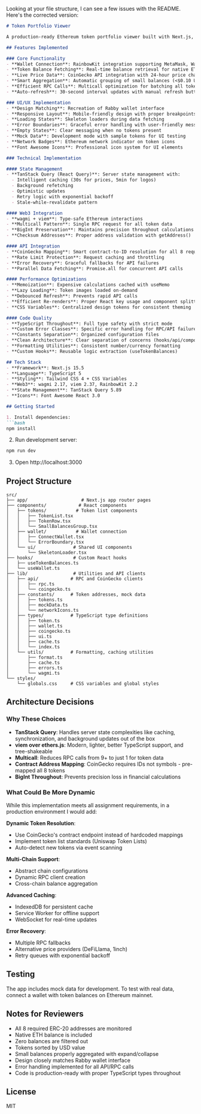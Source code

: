 Looking at your file structure, I can see a few issues with the README. Here's the corrected version:

```markdown
# Token Portfolio Viewer

A production-ready Ethereum token portfolio viewer built with Next.js, TypeScript, and Web3 technologies for a DeFi technical interview.

## Features Implemented

### Core Functionality
- **Wallet Connection**: RainbowKit integration supporting MetaMask, WalletConnect, and other popular wallets
- **Token Balance Fetching**: Real-time balance retrieval for native ETH + 8 specified ERC-20 tokens
- **Live Price Data**: CoinGecko API integration with 24-hour price change percentages
- **Smart Aggregation**: Automatic grouping of small balances (<$0.10 USD) with expand/collapse functionality
- **Efficient RPC Calls**: Multicall optimization for batching all token queries into single RPC request
- **Auto-refresh**: 30-second interval updates with manual refresh button

### UI/UX Implementation
- **Design Matching**: Recreation of Rabby wallet interface
- **Responsive Layout**: Mobile-friendly design with proper breakpoints
- **Loading States**: Skeleton loaders during data fetching
- **Error Boundaries**: Graceful error handling with user-friendly messages
- **Empty States**: Clear messaging when no tokens present
- **Mock Data**: Development mode with sample tokens for UI testing
- **Network Badges**: Ethereum network indicator on token icons
- **Font Awesome Icons**: Professional icon system for UI elements

### Technical Implementation

#### State Management
- **TanStack Query (React Query)**: Server state management with:
  - Intelligent caching (30s for prices, 5min for logos)
  - Background refetching
  - Optimistic updates
  - Retry logic with exponential backoff
  - Stale-while-revalidate pattern

#### Web3 Integration
- **wagmi + viem**: Type-safe Ethereum interactions
- **Multicall Pattern**: Single RPC request for all token data
- **BigInt Preservation**: Maintains precision throughout calculations
- **Checksum Addresses**: Proper address validation with getAddress()

#### API Integration
- **CoinGecko Mapping**: Smart contract-to-ID resolution for all 8 required tokens
- **Rate Limit Protection**: Request caching and throttling
- **Error Recovery**: Graceful fallbacks for API failures
- **Parallel Data Fetching**: Promise.all for concurrent API calls

#### Performance Optimizations
- **Memoization**: Expensive calculations cached with useMemo
- **Lazy Loading**: Token images loaded on-demand
- **Debounced Refresh**: Prevents rapid API calls
- **Efficient Re-renders**: Proper React key usage and component splitting
- **CSS Variables**: Centralized design tokens for consistent theming

#### Code Quality
- **TypeScript Throughout**: Full type safety with strict mode
- **Custom Error Classes**: Specific error handling for RPC/API failures
- **Constants Separation**: Organized configuration files
- **Clean Architecture**: Clear separation of concerns (hooks/api/components/utils)
- **Formatting Utilities**: Consistent number/currency formatting
- **Custom Hooks**: Reusable logic extraction (useTokenBalances)

## Tech Stack
- **Framework**: Next.js 15.5
- **Language**: TypeScript 5
- **Styling**: Tailwind CSS 4 + CSS Variables
- **Web3**: wagmi 2.17, viem 2.37, RainbowKit 2.2
- **State Management**: TanStack Query 5.89
- **Icons**: Font Awesome React 3.0

## Getting Started

1. Install dependencies:
```bash
npm install
```

2. Run development server:
```bash
npm run dev
```

3. Open http://localhost:3000

## Project Structure
```
src/
├── app/                    # Next.js app router pages
├── components/            # React components
│   ├── tokens/           # Token list components
│   │   ├── TokenList.tsx
│   │   ├── TokenRow.tsx
│   │   └── SmallBalancesGroup.tsx
│   ├── wallet/           # Wallet connection
│   │   ├── ConnectWallet.tsx
│   │   └── ErrorBoundary.tsx
│   └── ui/              # Shared UI components
│       └── SkeletonLoader.tsx
├── hooks/               # Custom React hooks
│   ├── useTokenBalances.ts
│   └── useWallet.ts
├── lib/                 # Utilities and API clients
│   ├── api/            # RPC and CoinGecko clients
│   │   ├── rpc.ts
│   │   └── coingecko.ts
│   ├── constants/      # Token addresses, mock data
│   │   ├── tokens.ts
│   │   ├── mockData.ts
│   │   └── networkIcons.ts
│   ├── types/          # TypeScript type definitions
│   │   ├── token.ts
│   │   ├── wallet.ts
│   │   ├── coingecko.ts
│   │   ├── ui.ts
│   │   ├── cache.ts
│   │   └── index.ts
│   └── utils/          # Formatting, caching utilities
│       ├── format.ts
│       ├── cache.ts
│       ├── errors.ts
│       └── wagmi.ts
└── styles/
    └── globals.css     # CSS variables and global styles
```

## Architecture Decisions

### Why These Choices
- **TanStack Query**: Handles server state complexities like caching, synchronization, and background updates out of the box
- **viem over ethers.js**: Modern, lighter, better TypeScript support, and tree-shakeable
- **Multicall**: Reduces RPC calls from 9+ to just 1 for token data
- **Contract Address Mapping**: CoinGecko requires IDs not symbols - pre-mapped all 8 tokens
- **BigInt Throughout**: Prevents precision loss in financial calculations

### What Could Be More Dynamic

While this implementation meets all assignment requirements, in a production environment I would add:

**Dynamic Token Resolution**:
- Use CoinGecko's contract endpoint instead of hardcoded mappings
- Implement token list standards (Uniswap Token Lists)
- Auto-detect new tokens via event scanning

**Multi-Chain Support**:
- Abstract chain configurations
- Dynamic RPC client creation
- Cross-chain balance aggregation

**Advanced Caching**:
- IndexedDB for persistent cache
- Service Worker for offline support
- WebSocket for real-time updates

**Error Recovery**:
- Multiple RPC fallbacks
- Alternative price providers (DeFiLlama, 1inch)
- Retry queues with exponential backoff

## Testing
The app includes mock data for development. To test with real data, connect a wallet with token balances on Ethereum mainnet.

## Notes for Reviewers
- All 8 required ERC-20 addresses are monitored
- Native ETH balance is included
- Zero balances are filtered out
- Tokens sorted by USD value
- Small balances properly aggregated with expand/collapse
- Design closely matches Rabby wallet interface
- Error handling implemented for all API/RPC calls
- Code is production-ready with proper TypeScript types throughout

## License
MIT
```
